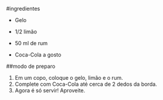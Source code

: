 #ingredientes

- Gelo

- 1/2 limão

- 50 ml de rum

- Coca-Cola a gosto

##modo de preparo


1. Em um copo, coloque o gelo, limão e o rum.
2. Complete com Coca-Cola até cerca de 2 dedos da borda.
3. Agora é só servir! Aproveite.